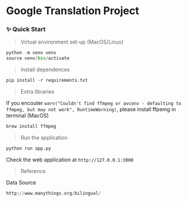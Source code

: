 # Google Translation Project

### ✨ Quick Start

> Virtual environment set-up (MacOS/Linux)

```python
python -m venv venv
source venv/bin/activate
```

> Install dependences

```python
pip install -r requirements.txt
```

> Extra libraries

If you encouter `warn("Couldn't find ffmpeg or avconv - defaulting to ffmpeg, but may not work", RuntimeWarning)`, please install ffpemg in terminal (MacOS) 
```python
brew install ffmpeg
```

> Run the application

```python
python run app.py
```
Check the web application at `http://127.0.0.1:3000`

> Reference 

Data Source 

```python
http://www.manythings.org/bilingual/
```
